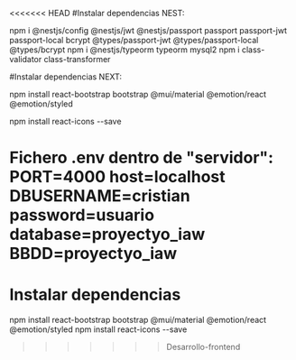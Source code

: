 <<<<<<< HEAD
#Instalar dependencias NEST:

npm i @nestjs/config @nestjs/jwt @nestjs/passport passport passport-jwt passport-local bcrypt @types/passport-jwt @types/passport-local @types/bcrypt
 npm i @nestjs/typeorm typeorm mysql2
npm i class-validator class-transformer

#Instalar dependencias NEXT:

 npm install react-bootstrap bootstrap @mui/material @emotion/react @emotion/styled
 
 npm install react-icons --save

Fichero .env dentro de "servidor":
PORT=4000
host=localhost
DBUSERNAME=cristian
password=usuario
database=proyectyo_iaw
BBDD=proyectyo_iaw
=======
# Instalar dependencias
 npm install react-bootstrap bootstrap @mui/material @emotion/react @emotion/styled
 npm install react-icons --save
>>>>>>> Desarrollo-frontend
